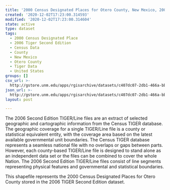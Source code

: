 ```yaml
---
title: '2000 Census Designated Places for Otero County, New Mexico, 2006se TIGER'
created: '2020-12-02T17:23:00.314593'
modified: '2020-12-02T17:23:00.314604'
state: active
type: dataset
tags:
  - 2000 Census Designated Place
  - 2006 Tiger Second Edition
  - Census Data
  - County
  - New Mexico
  - Otero County
  - Tiger Data
  - United States
groups: []
csv_url: >-
  http://gstore.unm.edu/apps/rgisarchive/datasets/c407dc07-2db1-466a-bbe0-8dc895a2367b/tgr2006se_oter_place00.derived.csv
json_url: >-
  http://gstore.unm.edu/apps/rgisarchive/datasets/c407dc07-2db1-466a-bbe0-8dc895a2367b/tgr2006se_oter_place00.derived.json
layout: post

---
```

The 2006 Second Edition TIGER/Line files are an extract of selected geographic and cartographic information from the Census TIGER database.  The geographic coverage for a single TIGER/Line file is a county or statistical equivalent entity, with the coverage area based on the latest available governmental unit boundaries. The Census TIGER database represents a seamless national file with no overlaps or gaps between parts.  However, each county-based TIGER/Line file is designed to stand alone as an independent data set or the files can be combined to cover the whole Nation.  The 2006 Second Edition  TIGER/Line files consist of line segments representing physical features and governmental and statistical boundaries.  

This shapefile represents the 2000 Census Designated Places for Otero County stored in the 2006 TIGER Second Edition dataset.
